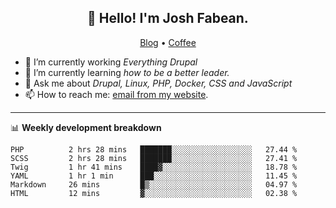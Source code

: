 <h2 align="center">👋 Hello! I'm Josh Fabean.</h2>
<p align="center">
  <a href="https://joshfabean.com">Blog</a> •
  <a href="https://www.buymeacoffee.com/LSxne6Yr4">Coffee</a>
</p>

- 🔭 I’m currently working *Everything Drupal*
- 🌱 I’m currently learning *how to be a better leader.*
- 💬 Ask me about *Drupal, Linux, PHP, Docker, CSS and JavaScript*
- 📫 How to reach me: [email from my website](https://joshfabean.com).

-------

📊 **Weekly development breakdown**
<!--START_SECTION:waka-->

```text
PHP          2 hrs 28 mins   ███████░░░░░░░░░░░░░░░░░░   27.44 %
SCSS         2 hrs 28 mins   ███████░░░░░░░░░░░░░░░░░░   27.41 %
Twig         1 hr 41 mins    ████▓░░░░░░░░░░░░░░░░░░░░   18.78 %
YAML         1 hr 1 min      ███░░░░░░░░░░░░░░░░░░░░░░   11.45 %
Markdown     26 mins         █▒░░░░░░░░░░░░░░░░░░░░░░░   04.97 %
HTML         12 mins         ▓░░░░░░░░░░░░░░░░░░░░░░░░   02.38 %
```

<!--END_SECTION:waka-->

<!--
**fabean/fabean** is a ✨ _special_ ✨ repository because its `README.md` (this file) appears on your GitHub profile.

Here are some ideas to get you started:

- 🔭 I’m currently working on ...
- 🌱 I’m currently learning ...
- 👯 I’m looking to collaborate on ...
- 🤔 I’m looking for help with ...
- 💬 Ask me about ...
- 📫 How to reach me: ...
- 😄 Pronouns: ...
- ⚡ Fun fact: ...
-->
